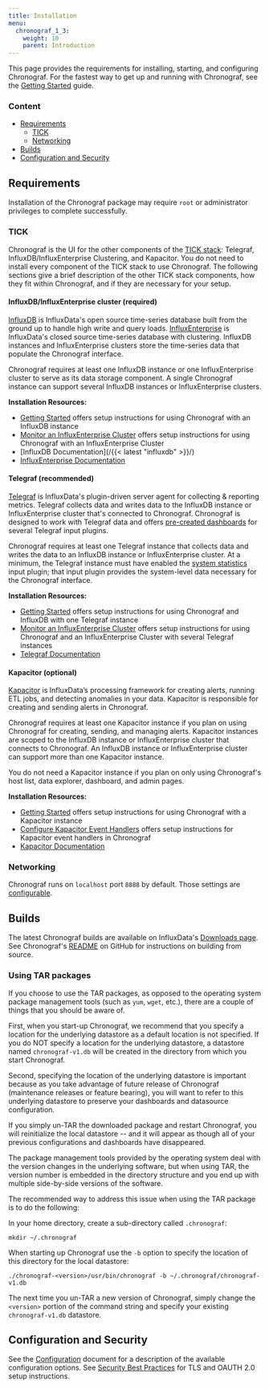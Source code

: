 ```yaml
---
title: Installation
menu:
  chronograf_1_3:
    weight: 10
    parent: Introduction
---
```


This page provides the requirements for installing, starting, and configuring Chronograf.
For the fastest way to get up and running with Chronograf, see the [Getting Started](/chronograf/v1.3/introduction/getting-started/) guide.

### Content

* [Requirements](#requirements)
  * [TICK](#tick)
  * [Networking](#networking)
* [Builds](#builds)
* [Configuration and Security](#configuration-and-security)

## Requirements

Installation of the Chronograf package may require `root` or administrator privileges to complete successfully.

### TICK
Chronograf is the UI for the other components of the [TICK stack](https://www.influxdata.com/products/): Telegraf, InfluxDB/InfluxEnterprise Clustering, and Kapacitor.
You do not need to install every component of the TICK stack to use Chronograf.
The following sections give a brief description of the other TICK stack components, how they fit within Chronograf, and if they are necessary for your setup.

#### InfluxDB/InfluxEnterprise cluster (required)
[InfluxDB](/influxdb/v1.2/) is InfluxData's open source time-series database built from the ground up to handle high write and query loads.
[InfluxEnterprise](/enterprise_influxdb/v1.2/) is InfluxData's closed source time-series database with clustering.
InfluxDB instances and InfluxEnterprise clusters store the time-series data that populate the Chronograf interface.

Chronograf requires at least one InfluxDB instance or one InfluxEnterprise cluster to serve as its data storage component.
A single Chronograf instance can support several InfluxDB instances or InfluxEnterprise clusters.

**Installation Resources:**

* [Getting Started](/chronograf/v1.3/introduction/getting-started/) offers setup instructions for using Chronograf with an InfluxDB instance
* [Monitor an InfluxEnterprise Cluster](/chronograf/v1.3/guides/monitor-an-influxenterprise-cluster/) offers setup instructions for using Chronograf with an InfluxEnterprise Cluster
* [InfluxDB Documentation](/{{< latest "influxdb" >}}/)
* [InfluxEnterprise Documentation](/enterprise_influxdb/v1.3/)

#### Telegraf (recommended)
[Telegraf](/telegraf/v1.3/) is InfluxData's plugin-driven server agent for collecting & reporting metrics.
Telegraf collects data and writes data to the InfluxDB instance or InfluxEnterprise cluster that's connected to Chronograf.
Chronograf is designed to work with Telegraf data and offers [pre-created dashboards](/chronograf/v1.3/troubleshooting/frequently-asked-questions/#what-applications-are-supported-in-chronograf) for several Telegraf input plugins.

Chronograf requires at least one Telegraf instance that collects data and writes the data to an InfluxDB instance or InfluxEnterprise cluster.
At a minimum, the Telegraf instance must have enabled the [system statistics](https://github.com/influxdata/telegraf/tree/master/plugins/inputs/system) input plugin; that input plugin provides the system-level data necessary for the Chronograf interface.

**Installation Resources:**

* [Getting Started](/chronograf/v1.3/introduction/getting-started/) offers setup instructions for using Chronograf and InfluxDB with one Telegraf instance
* [Monitor an InfluxEnterprise Cluster](/chronograf/v1.3/guides/monitor-an-influxenterprise-cluster/) offers setup instructions for using Chronograf and an InfluxEnterprise Cluster with several Telegraf instances
* [Telegraf Documentation](/telegraf/v1.3/)

#### Kapacitor (optional)
[Kapacitor](/kapacitor/v1.3/) is InfluxData’s processing framework for creating alerts, running ETL jobs, and detecting anomalies in your data.
Kapacitor is responsible for creating and sending alerts in Chronograf.

Chronograf requires at least one Kapacitor instance if you plan on using Chronograf for creating, sending, and managing alerts.
Kapacitor instances are scoped to the InfluxDB instance or InfluxEnterprise cluster that connects to Chronograf.
An InfluxDB instance or InfluxEnterprise cluster can support more than one Kapacitor instance.

You do not need a Kapacitor instance if you plan on only using Chronograf's host list, data explorer, dashboard, and admin pages.

**Installation Resources:**

* [Getting Started](/chronograf/v1.3/introduction/getting-started/) offers setup instructions for using Chronograf with a Kapacitor instance
* [Configure Kapacitor Event Handlers](/chronograf/v1.3/guides/configure-kapacitor-event-handlers/) offers setup instructions for Kapacitor event handlers in Chronograf
* [Kapacitor Documentation](/kapacitor/v1.3/)

### Networking

Chronograf runs on `localhost` port `8888` by default.
Those settings are [configurable](/chronograf/v1.3/administration/configuration/#application-options).

## Builds

The latest Chronograf builds are available on InfluxData's [Downloads page](https://influxdata.com/downloads).
See Chronograf's [README](https://github.com/influxdata/chronograf/blob/master/README.md#from-source) on GitHub for instructions on building from source.

### Using TAR packages
If you choose to use the TAR packages, as opposed to the operating system package management tools (such as `yum`, `wget`, etc.), there are a couple of things that you should be aware of.

First, when you start-up Chronograf, we recommend that you specify a location for the underlying datastore as a default location is not specified.
If you do NOT specify a location for the underlying datastore, a datastore named `chronograf-v1.db` will be created in the directory from which you start Chronograf.

Second, specifying the location of the underlying datastore is important because as you take advantage of future release of Chronograf (maintenance releases or feature bearing), you will want to refer to this underlying datastore to preserve your dashboards and datasource configuration.

If you simply un-TAR the downloaded package and restart Chronograf, you will reinitialize the local datastore -- and it will appear as though all of your previous configurations and dashboards have disappeared.

The package management tools provided by the operating system deal with the version changes in the underlying software, but when using TAR, the version number is embedded in the directory structure and you end up with multiple side-by-side versions of the software.

The recommended way to address this issue when using the TAR package is to do the following:

In your home directory, create a sub-directory called `.chronograf`:
```
mkdir ~/.chronograf
```

When starting up Chronograf use the `-b` option to specify the location of this directory for the local datastore:
```
./chronograf-<version>/usr/bin/chronograf -b ~/.chronograf/chronograf-v1.db
```

The next time you un-TAR a new version of Chronograf, simply change the `<version>` portion of the command string and specify your existing `chronograf-v1.db` datastore.

## Configuration and Security

See the [Configuration](/chronograf/v1.3/administration/configuration/) document for a description of the available configuration options.
See [Security Best Practices](/chronograf/v1.3/administration/security-best-practices/) for TLS and OAUTH 2.0 setup instructions.
